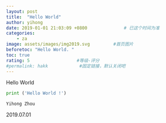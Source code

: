 ```yaml
---
layout: post
title:  "Hello World"
author: yihong
date: 2019-01-01 21:03:09 +0800              # 已这个时间为准
categories: 
    - za
image: assets/images/img2019.svg         #首页图片
beforetoc: "Hello World. "
toc: true
rating: 5                  #等级-评分
#permalink: hakk            #固定链接，默认关闭吧
---
```


Hello World

```python
print ('Hello World !')
```

<!--more-->

```
Yihong Zhou
```
2019.07.01

